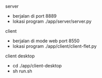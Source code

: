 
server 
- berjalan di port 8889
- lokasi program ./app/server/server.py

client 
- berjalan di mode web port 8550
- lokasi program ./app/client/client-flet.py

client desktop
- cd ./app/client-desktop
- sh run.sh


